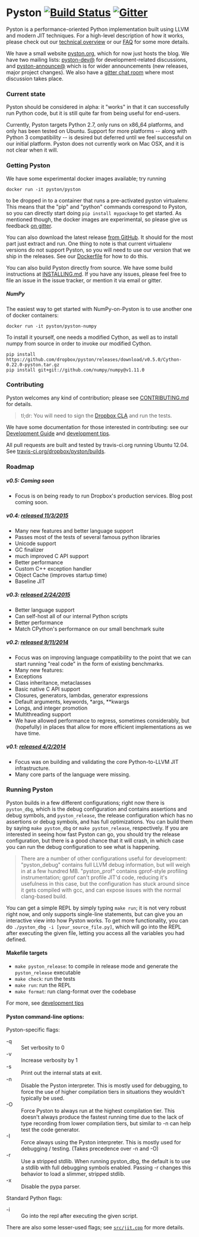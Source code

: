 # Pyston [![Build Status](https://travis-ci.org/dropbox/pyston.svg?branch=master)](https://travis-ci.org/dropbox/pyston/builds) [![Gitter](https://badges.gitter.im/Join%20Chat.svg)](https://gitter.im/dropbox/pyston?utm_source=badge&utm_medium=badge&utm_campaign=pr-badge&utm_content=badge)

Pyston is a performance-oriented Python implementation built using LLVM and modern JIT techniques.  For a high-level description of how it works, please check out our [technical overview](https://github.com/dropbox/pyston/wiki/Technical-overview) or our [FAQ](https://github.com/dropbox/pyston/wiki/FAQ) for some more details.

We have a small website [pyston.org](http://pyston.org/), which for now just hosts the blog.  We have two mailing lists: [pyston-dev@](http://lists.pyston.org/cgi-bin/mailman/listinfo/pyston-dev) for development-related discussions, and [pyston-announce@](http://lists.pyston.org/cgi-bin/mailman/listinfo/pyston-announce) which is for wider announcements (new releases, major project changes).  We also have a [gitter chat room](https://gitter.im/dropbox/pyston) where most discussion takes place.

### Current state

Pyston should be considered in alpha: it "works" in that it can successfully run Python code, but it is still quite far from being useful for end-users.

Currently, Pyston targets Python 2.7, only runs on x86_64 platforms, and only has been tested on Ubuntu.  Support for more platforms -- along with Python 3 compatibility -- is desired but deferred until we feel successful on our initial platform.  Pyston does not currently work on Mac OSX, and it is not clear when it will.

### Getting Pyston

We have some experimental docker images available; try running

```
docker run -it pyston/pyston
```

to be dropped in to a container that runs a pre-activated pyston virtualenv.  This means that the "pip" and "python" commands correspond to Pyston, so you can directly start doing `pip install mypackage` to get started.  As mentioned though, the docker images are experimental, so please give us feedback [on gitter](https.://gitter.im/dropbox/pyston).

You can also download the latest release [from GitHub](https://github.com/dropbox/pyston/releases).  It should for the most part just extract and run.  One thing to note is that current virtualenv versions do not support Pyston, so you will need to use our version that we ship in the releases.  See our [Dockerfile](https://github.com/dropbox/pyston/blob/master/docker/Dockerfile) for how to do this.

You can also build Pyston directly from source.  We have some build instructions at [INSTALLING.md](https://github.com/dropbox/pyston/blob/master/docs/INSTALLING.md).  If you have any issues, please feel free to file an issue in the issue tracker, or mention it via email or gitter.

##### NumPy

The easiest way to get started with NumPy-on-Pyston is to use another one of docker containers:

```
docker run -it pyston/pyston-numpy
```

To install it yourself, one needs a modified Cython, as well as to install numpy from source in order to invoke our modified Cython.

```
pip install https://github.com/dropbox/pyston/releases/download/v0.5.0/Cython-0.22.0-pyston.tar.gz
pip install git+git://github.com/numpy/numpy@v1.11.0
```

### Contributing

Pyston welcomes any kind of contribution; please see [CONTRIBUTING.md](https://github.com/dropbox/pyston/blob/master/CONTRIBUTING.md) for details.
> tl;dr: You will need to sign the [Dropbox CLA](https://opensource.dropbox.com/cla/) and run the tests.

We have some documentation for those interested in contributing: see our [Development Guide](https://github.com/dropbox/pyston/wiki/Development-Guide) and [development tips](docs/TIPS.md).

All pull requests are built and tested by travis-ci.org running Ubuntu 12.04.
See [travis-ci.org/dropbox/pyston/builds](https://travis-ci.org/dropbox/pyston/builds).

### Roadmap

##### v0.5: Coming soon
- Focus is on being ready to run Dropbox's production services.  Blog post coming soon.

##### v0.4: [released 11/3/2015](http://blog.pyston.org/2015/11/03/102/)
- Many new features and better language support
 - Passes most of the tests of several famous python libraries
 - Unicode support
 - GC finalizer
 - much improved C API support
- Better performance
 - Custom C++ exception handler
 - Object Cache (improves startup time)
 - Baseline JIT

##### v0.3: [released 2/24/2015](http://blog.pyston.org/2015/02/24/pyston-0-3-self-hosting-sufficiency/)
- Better language support
 - Can self-host all of our internal Python scripts
- Better performance
 - Match CPython's performance on our small benchmark suite

##### v0.2: [released 9/11/2014](http://blog.pyston.org/2014/09/11/9/)
- Focus was on improving language compatibility to the point that we can start running "real code" in the form of existing benchmarks.
- Many new features:
 - Exceptions
 - Class inheritance, metaclasses
 - Basic native C API support
 - Closures, generators, lambdas, generator expressions
 - Default arguments, keywords, \*args, \*\*kwargs
 - Longs, and integer promotion
 - Multithreading support
- We have allowed performance to regress, sometimes considerably, but (hopefully) in places that allow for more efficient implementations as we have time.

##### v0.1: [released 4/2/2014](https://tech.dropbox.com/2014/04/introducing-pyston-an-upcoming-jit-based-python-implementation/)
- Focus was on building and validating the core Python-to-LLVM JIT infrastructure.
- Many core parts of the language were missing.

### Running Pyston

Pyston builds in a few different configurations; right now there is `pyston_dbg`, which is the debug configuration and contains assertions and debug symbols, and `pyston_release`, the release configuration which has no assertions or debug symbols, and has full optimizations.  You can build them by saying `make pyston_dbg` or `make pyston_release`, respectively.  If you are interested in seeing how fast Pyston can go, you should try the release configuration, but there is a good chance that it will crash, in which case you can run the debug configuration to see what is happening.

> There are a number of other configurations useful for development: "pyston_debug" contains full LLVM debug information, but will weigh in at a few hundred MB.  "pyston_prof" contains gprof-style profiling instrumentation; gprof can't profile JIT'd code, reducing it's usefulness in this case, but the configuration has stuck around since it gets compiled with gcc, and can expose issues with the normal clang-based build.

You can get a simple REPL by simply typing `make run`; it is not very robust right now, and only supports single-line statements, but can give you an interactive view into how Pyston works.  To get more functionality, you can do `./pyston_dbg -i [your_source_file.py]`, which will go into the REPL after executing the given file, letting you access all the variables you had defined.

#### Makefile targets

- `make pyston_release`: to compile in release mode and generate the `pyston_release` executable
- `make check`: run the tests
- `make run`: run the REPL
- `make format`: run clang-format over the codebase

For more, see [development tips](docs/TIPS.md)

#### Pyston command-line options:

Pyston-specific flags:
<dl>
<dt>-q</dt>
  <dd>Set verbosity to 0</dd>
<dt>-v</dt>
  <dd>Increase verbosity by 1</dd>

<dt>-s</dt>
  <dd>Print out the internal stats at exit.</dd>

<dt>-n</dt>
  <dd>Disable the Pyston interpreter.  This is mostly used for debugging, to force the use of higher compilation tiers in situations they wouldn't typically be used.</dd>

<dt>-O</dt>
  <dd>Force Pyston to always run at the highest compilation tier.  This doesn't always produce the fastest running time due to the lack of type recording from lower compilation tiers, but similar to -n can help test the code generator.</dd>

<dt>-I</dt>
  <dd>Force always using the Pyston interpreter.  This is mostly used for debugging / testing. (Takes precedence over -n and -O)</dd>

<dt>-r</dt>
  <dd>Use a stripped stdlib.  When running pyston_dbg, the default is to use a stdlib with full debugging symbols enabled.  Passing -r changes this behavior to load a slimmer, stripped stdlib.</dd>

<dt>-x</dt>
  <dd>Disable the pypa parser.</dd>

Standard Python flags:
<dt>-i</dt>
  <dd>Go into the repl after executing the given script.</dd>
</dl>

There are also some lesser-used flags; see [`src/jit.cpp`](https://github.com/dropbox/pyston/blob/master/src/jit.cpp) for more details.
